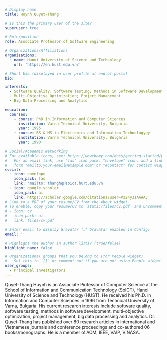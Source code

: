 ```yaml
---
# Display name
title: Huynh Quyet-Thang

# Is this the primary user of the site?
superuser: true

# Role/position
role: Associate Professor of Software Engineering

# Organizations/Affiliations
organizations:
  - name: Hanoi University of Science and Technology
    url: 'https://en.hust.edu.vn/'

# Short bio (displayed in user profile at end of posts)
bio: 

interests:
  - Software Quality; Software Testing; Methods in Software Development
  - Multi-Objective Optimization; Project Management
  - Big Data Processing and Analytics

education:
  courses:
    - course: PhD in Information and Computer Sciences
      institution: Varna Technical University, Bulgaria
      year: 1995
    - course: BS & MS in Electronics and Information Technologygy
      institution: Varna Technical University, Bulgaria
      year: 1990

# Social/Academic Networking
# For available icons, see: https://wowchemy.com/docs/getting-started/page-builder/#icons
#   For an email link, use "fas" icon pack, "envelope" icon, and a link in the
#   form "mailto:your-email@example.com" or "#contact" for contact widget.
social:
  - icon: envelope
    icon_pack: fas
    link: 'mailto: thanghq@soict.hust.edu.vn'
  - icon: google-scholar
    icon_pack: ai
    link: https://scholar.google.com/citations?user=Vz24y3sAAAAJ
# Link to a PDF of your resume/CV from the About widget.
# To enable, copy your resume/CV to `static/files/cv.pdf` and uncomment the lines below.
# - icon: cv
#   icon_pack: ai
#   link: files/cv.pdf

# Enter email to display Gravatar (if Gravatar enabled in Config)
email: ''

# Highlight the author in author lists? (true/false)
highlight_name: false

# Organizational groups that you belong to (for People widget)
#   Set this to `[]` or comment out if you are not using People widget.
user_groups:
  - Principal Investigators
---
```


Quyet-Thang Huynh is an Associate Professor of Computer Science at the School of Information and Communication Technology (SoICT), Hanoi University of Science and Technology (HUST). He received his Ph.D. in Information and Computer Sciences in 1996 from Technical University of Varna, Bulgaria. His current research interests include software quality, software testing, methods in software development, multi-objective optimization, project management, big data processing and analytics. Dr. Quyet-Thang has published over 80 research articles in international and Vietnamese journals and conference proceedings and co-authored 06 books/monographs. He is a member of ACM, IEEE, VAIP, VINASA.
